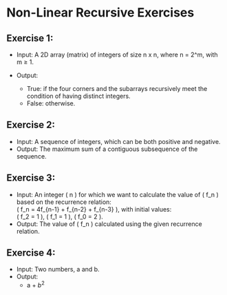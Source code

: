 # Non-Linear Recursive Exercises

## Exercise 1:

* Input: A 2D array (matrix) of integers of size n x n, where n = 2^m, with m ≥ 1.
* Output:

  - True: if the four corners and the subarrays recursively meet the condition of having distinct integers.
  - False: otherwise.

## Exercise 2:

* Input:  A sequence of integers, which can be both positive and negative.
* Output: The maximum sum of a contiguous subsequence of the sequence.
  
## Exercise 3:

* Input: An integer \( n \) for which we want to calculate the value of \( f_n \) based on the recurrence relation:  
  \( f_n = 4f_{n-1} + f_{n-2} + f_{n-3} \), with initial values:  
  \( f_2 = 1 \), \( f_1 = 1 \), \( f_0 = 2 \).
* Output: The value of \( f_n \) calculated using the given recurrence relation.

## Exercise 4:

* Input: Two numbers, a and b.
* Output:
  - a + $b^2$
